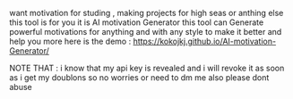want motivation for studing , making projects for high seas or anthing else
this tool is for you 
it is AI motivation Generator
this tool can Generate powerful motivations for anything 
and with any style to make it better and help you more
here is the demo : https://kokojkj.github.io/AI-motivation-Generator/


NOTE THAT : i know that my api key is revealed and i will revoke it as soon as i get my doublons 
so no worries or need to dm me also please dont abuse
